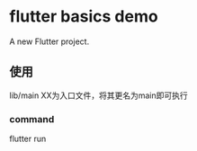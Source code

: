 # flutter basics demo

A new Flutter project.

## 使用
lib/main XX为入口文件，将其更名为main即可执行
### command 
flutter run
